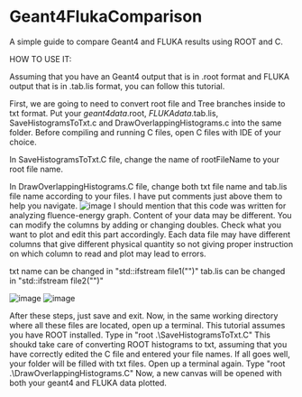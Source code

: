 # Geant4FlukaComparison
A simple guide to compare Geant4 and FLUKA results using ROOT and C.


HOW TO USE IT:

Assuming that you have an Geant4 output that is in .root format and FLUKA output that is in .tab.lis format, you can follow this tutorial.

First, we are going to need to convert root file and Tree branches inside to txt format. 
Put your _geant4data_.root, _FLUKAdata_.tab.lis, SaveHistogramsToTxt.c and DrawOverlappingHistograms.c into the same folder.
Before compiling and running C files, open C files with IDE of your choice. 

In SaveHistogramsToTxt.C file, change the name of rootFileName to your root file name.

In DrawOverlappingHistograms.C file, change both txt file name and tab.lis file name according to your files. I have put comments just above them to help you navigate. 
![image](https://github.com/user-attachments/assets/f639f3b3-0942-4d27-a4da-da3753812910)
I should mention that this code was written for analyzing fluence-energy graph. Content of your data may be different. You can modify the columns by adding or changing doubles. Check what you want to plot and edit this part accordingly. Each data file may have different columns that give different physical quantity so not giving proper instruction on which column to read and plot may lead to errors.

txt name can be changed in "std::ifstream file1("")"
tab.lis can be changed in "std::ifstream file2("")"

![image](https://github.com/user-attachments/assets/6e571130-b1c1-4438-87b9-4ce3a32615b0)
![image](https://github.com/user-attachments/assets/f7ee3349-e68c-45b7-8c29-0021e220cd98)

After these steps, just save and exit. Now, in the same working directory where all these files are located, open up a terminal. This tutorial assumes you have ROOT installed. 
Type in "root .\SaveHistogramsToTxt.C"
This shoukd take care of converting ROOT histograms to txt, assuming that you have correctly edited the C file and entered your file names. If all goes well, your folder will be filled with txt files.
Open up a terminal again. Type "root .\DrawOverlappingHistograms.C"
Now, a new canvas will be opened with both your geant4 and FLUKA data plotted.

